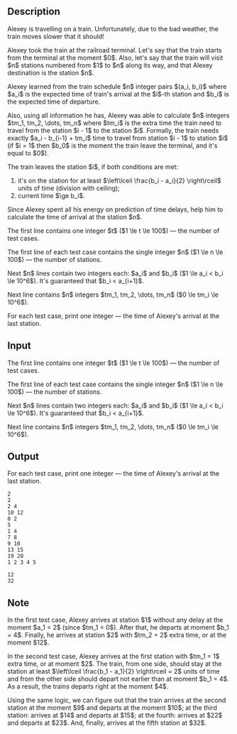## Description

<div><p>Alexey is travelling on a train. Unfortunately, due to the bad weather, the train moves slower that it should!</p><p>Alexey took the train at the railroad terminal. Let's say that the train starts from the terminal at the moment $0$. Also, let's say that the train will visit $n$ stations numbered from $1$ to $n$ along its way, and that Alexey destination is the station $n$.</p><p>Alexey learned from the train schedule $n$ integer pairs $(a_i, b_i)$ where $a_i$ is the expected time of train's arrival at the $i$-th station and $b_i$ is the expected time of departure.</p><p>Also, using all information he has, Alexey was able to calculate $n$ integers $tm_1, tm_2, \dots, tm_n$ where $tm_i$ is the extra time the train need to travel from the station $i - 1$ to the station $i$. Formally, the train needs exactly $a_i - b_{i-1} + tm_i$ time to travel from station $i - 1$ to station $i$ (if $i = 1$ then $b_0$ is the moment the train leave the terminal, and it's equal to $0$).</p><p>The train leaves the station $i$, if both conditions are met: </p><ol> <li> it's on the station for at least $\left\lceil \frac{b_i - a_i}{2} \right\rceil$ units of time (division with ceiling); </li><li> current time $\ge b_i$. </li></ol><p>Since Alexey spent all his energy on prediction of time delays, help him to calculate the time of <span class="tex-font-style-bf">arrival</span> at the station $n$.</p></div><div class="input-specification"><p>The first line contains one integer $t$ ($1 \le t \le 100$)&nbsp;— the number of test cases.</p><p>The first line of each test case contains the single integer $n$ ($1 \le n \le 100$)&nbsp;— the number of stations.</p><p>Next $n$ lines contain two integers each: $a_i$ and $b_i$ ($1 \le a_i &lt; b_i \le 10^6$). It's guaranteed that $b_i &lt; a_{i+1}$. </p><p>Next line contains $n$ integers $tm_1, tm_2, \dots, tm_n$ ($0 \le tm_i \le 10^6$).</p></div><div class="output-specification"><p>For each test case, print one integer&nbsp;— the time of Alexey's arrival at the last station.</p></div>

## Input

<p>The first line contains one integer $t$ ($1 \le t \le 100$)&nbsp;— the number of test cases.</p><p>The first line of each test case contains the single integer $n$ ($1 \le n \le 100$)&nbsp;— the number of stations.</p><p>Next $n$ lines contain two integers each: $a_i$ and $b_i$ ($1 \le a_i &lt; b_i \le 10^6$). It's guaranteed that $b_i &lt; a_{i+1}$. </p><p>Next line contains $n$ integers $tm_1, tm_2, \dots, tm_n$ ($0 \le tm_i \le 10^6$).</p>

## Output

<p>For each test case, print one integer&nbsp;— the time of Alexey's arrival at the last station.</p>





```input1
2
2
2 4
10 12
0 2
5
1 4
7 8
9 10
13 15
19 20
1 2 3 4 5
```




```output1
12
32
```



## Note

<p>In the first test case, Alexey arrives at station $1$ without any delay at the moment $a_1 = 2$ (since $tm_1 = 0$). After that, he departs at moment $b_1 = 4$. Finally, he arrives at station $2$ with $tm_2 = 2$ extra time, or at the moment $12$.</p><p>In the second test case, Alexey arrives at the first station with $tm_1 = 1$ extra time, or at moment $2$. The train, from one side, should stay at the station at least $\left\lceil \frac{b_1 - a_1}{2} \right\rceil = 2$ units of time and from the other side should depart not earlier than at moment $b_1 = 4$. As a result, the trains departs right at the moment $4$.</p><p>Using the same logic, we can figure out that the train arrives at the second station at the moment $9$ and departs at the moment $10$; at the third station: arrives at $14$ and departs at $15$; at the fourth: arrives at $22$ and departs at $23$. And, finally, arrives at the fifth station at $32$.</p>
